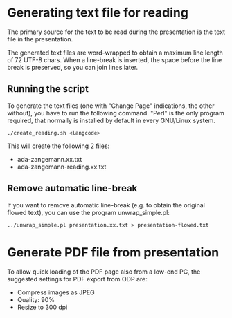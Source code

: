 <!--
SPDX-FileCopyrightText: 2021 Free Software Foundation Europe <https://fsfe.org>

SPDX-License-Identifier: CC-BY-SA-3.0-DE
-->

# Generating text file for reading

The primary source for the text to be read during the presentation is 
the text file in the presentation.

The generated text files are word-wrapped to obtain a maximum line 
length of 72 UTF-8 chars. When a line-break is inserted, the space before 
the line break is preserved, so you can join lines later.

## Running the script

To generate the text files (one with "Change Page" indications, the
other without), you have to run the following command.
"Perl" is the only program required, that normally is 
installed by default in every GNU/Linux system.

```
./create_reading.sh <langcode>
```

This will create the following 2 files:
* ada-zangemann.xx.txt
* ada-zangemann-reading.xx.txt

## Remove automatic line-break

If you want to remove automatic line-break (e.g. to obtain the original 
flowed text), you can use the program unwrap_simple.pl:

```
../unwrap_simple.pl presentation.xx.txt > presentation-flowed.txt
```

# Generate PDF file from presentation

To allow quick loading of the PDF page also from a low-end PC, the suggested 
settings for PDF export from ODP are:

* Compress images as JPEG
* Quality: 90%
* Resize to 300 dpi
